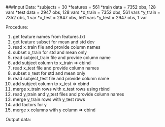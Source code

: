 ###Input Data:
*subjects = 30
*features = 561
*train data = 7352 obs, 128 vars
*test data = 2947 obs, 128 vars
*x_train = 7352 obs, 561 vars
*y_train = 7352 obs, 1 var
*x_test = 2947 obs, 561 vars
*y_test = 2947 obs, 1 var

Procedure:
1. get feature names from features.txt
2. get feature subset for mean and std dev
3. read x_train file and provide column names
4. subset x_train for std and mean only
5. read subject_train file and provide column name
6. add subject column to x_train => cbind
7. read x_test file and provide column names
8. subset x_test for std and mean only
9. read subject_test file and provide column name
10. add subject column to x_test => cbind
11. merge x_train rows with x_test rows using rbind
12. read y_train and y_test files and provide column names
13. merge y_train rows with y_test rows
14. add factors for y
15. merge x columns with y column => cbind

Output data:

